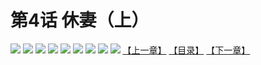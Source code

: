 # 第4话 休妻（上）
![](https://mhpic.xiaomingtaiji.net/comic/D/斗破苍穹拆分版/4话/1.jpg-zymk.middle.webp)
![](https://mhpic.xiaomingtaiji.net/comic/D/斗破苍穹拆分版/4话/2.jpg-zymk.middle.webp)
![](https://mhpic.xiaomingtaiji.net/comic/D/斗破苍穹拆分版/4话/3.jpg-zymk.middle.webp)
![](https://mhpic.xiaomingtaiji.net/comic/D/斗破苍穹拆分版/4话/4.jpg-zymk.middle.webp)
![](https://mhpic.xiaomingtaiji.net/comic/D/斗破苍穹拆分版/4话/5.jpg-zymk.middle.webp)
![](https://mhpic.xiaomingtaiji.net/comic/D/斗破苍穹拆分版/4话/6.jpg-zymk.middle.webp)
![](https://mhpic.xiaomingtaiji.net/comic/D/斗破苍穹拆分版/4话/7.jpg-zymk.middle.webp)
![](https://mhpic.xiaomingtaiji.net/comic/D/斗破苍穹拆分版/4话/8.jpg-zymk.middle.webp)
![](https://mhpic.xiaomingtaiji.net/comic/D/斗破苍穹拆分版/4话/9.jpg-zymk.middle.webp)
[【上一章】](./3.md)
[【目录】](./READMD.md)
[【下一章】](./5.md)
